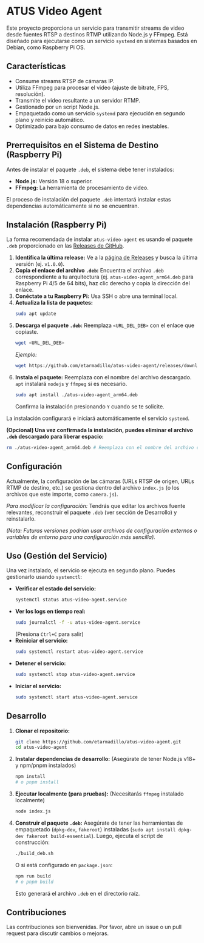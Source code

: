 # ATUS Video Agent

Este proyecto proporciona un servicio para transmitir streams de video desde fuentes RTSP a destinos RTMP utilizando Node.js y FFmpeg. Está diseñado para ejecutarse como un servicio `systemd` en sistemas basados en Debian, como Raspberry Pi OS.

## Características

*   Consume streams RTSP de cámaras IP.
*   Utiliza FFmpeg para procesar el video (ajuste de bitrate, FPS, resolución).
*   Transmite el video resultante a un servidor RTMP.
*   Gestionado por un script Node.js.
*   Empaquetado como un servicio `systemd` para ejecución en segundo plano y reinicio automático.
*   Optimizado para bajo consumo de datos en redes inestables.

## Prerrequisitos en el Sistema de Destino (Raspberry Pi)

Antes de instalar el paquete `.deb`, el sistema debe tener instalados:

*   **Node.js:** Versión 18 o superior.
*   **FFmpeg:** La herramienta de procesamiento de video.

El proceso de instalación del paquete `.deb` intentará instalar estas dependencias automáticamente si no se encuentran.

## Instalación (Raspberry Pi)

La forma recomendada de instalar `atus-video-agent` es usando el paquete `.deb` proporcionado en las [Releases de GitHub](https://github.com/etarmadillo/atus-video-agent/releases).

1.  **Identifica la última release:** Ve a la [página de Releases](https://github.com/etarmadillo/atus-video-agent/releases) y busca la última versión (ej. `v1.0.0`).
2.  **Copia el enlace del archivo `.deb`:** Encuentra el archivo `.deb` correspondiente a tu arquitectura (ej. `atus-video-agent_arm64.deb` para Raspberry Pi 4/5 de 64 bits), haz clic derecho y copia la dirección del enlace.
3.  **Conéctate a tu Raspberry Pi:** Usa SSH o abre una terminal local.
4.  **Actualiza la lista de paquetes:**
    ```bash
    sudo apt update
    ```
5.  **Descarga el paquete `.deb`:** Reemplaza `<URL_DEL_DEB>` con el enlace que copiaste.
    ```bash
    wget <URL_DEL_DEB>
    ```
    *Ejemplo:*
    ```bash
    wget https://github.com/etarmadillo/atus-video-agent/releases/download/v1.0.0/atus-video-agent_arm64.deb
    ```
6.  **Instala el paquete:** Reemplaza con el nombre del archivo descargado. `apt` instalará `nodejs` y `ffmpeg` si es necesario.
    ```bash
    sudo apt install ./atus-video-agent_arm64.deb
    ```
    Confirma la instalación presionando `Y` cuando se te solicite.

La instalación configurará e iniciará automáticamente el servicio `systemd`.

**(Opcional) Una vez confirmada la instalación, puedes eliminar el archivo `.deb` descargado para liberar espacio:**
```bash
rm ./atus-video-agent_arm64.deb # Reemplaza con el nombre del archivo descargado
```

## Configuración

Actualmente, la configuración de las cámaras (URLs RTSP de origen, URLs RTMP de destino, etc.) se gestiona dentro del archivo `index.js` (o los archivos que este importe, como `camera.js`).

*Para modificar la configuración:* Tendrás que editar los archivos fuente relevantes, reconstruir el paquete `.deb` (ver sección de Desarrollo) y reinstalarlo.

*(Nota: Futuras versiones podrían usar archivos de configuración externos o variables de entorno para una configuración más sencilla).*

## Uso (Gestión del Servicio)

Una vez instalado, el servicio se ejecuta en segundo plano. Puedes gestionarlo usando `systemctl`:

*   **Verificar el estado del servicio:**
    ```bash
    systemctl status atus-video-agent.service
    ```
*   **Ver los logs en tiempo real:**
    ```bash
    sudo journalctl -f -u atus-video-agent.service
    ```
    (Presiona `Ctrl+C` para salir)
*   **Reiniciar el servicio:**
    ```bash
    sudo systemctl restart atus-video-agent.service
    ```
*   **Detener el servicio:**
    ```bash
    sudo systemctl stop atus-video-agent.service
    ```
*   **Iniciar el servicio:**
    ```bash
    sudo systemctl start atus-video-agent.service
    ```

## Desarrollo

1.  **Clonar el repositorio:**
    ```bash
    git clone https://github.com/etarmadillo/atus-video-agent.git
    cd atus-video-agent
    ```
2.  **Instalar dependencias de desarrollo:** (Asegúrate de tener Node.js v18+ y npm/pnpm instalados)
    ```bash
    npm install
    # o pnpm install
    ```
3.  **Ejecutar localmente (para pruebas):** (Necesitarás `ffmpeg` instalado localmente)
    ```bash
    node index.js
    ```
4.  **Construir el paquete `.deb`:**
    Asegúrate de tener las herramientas de empaquetado (`dpkg-dev`, `fakeroot`) instaladas (`sudo apt install dpkg-dev fakeroot build-essential`). Luego, ejecuta el script de construcción:
    ```bash
    ./build_deb.sh
    ```
    O si está configurado en `package.json`:
    ```bash
    npm run build
    # o pnpm build
    ```
    Esto generará el archivo `.deb` en el directorio raíz.

## Contribuciones

Las contribuciones son bienvenidas. Por favor, abre un issue o un pull request para discutir cambios o mejoras.